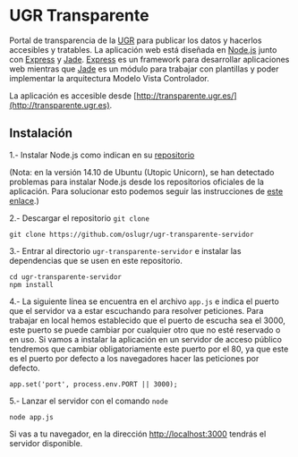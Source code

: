 UGR Transparente
================

Portal de transparencia de la [UGR](http://www.ugr.es/) para publicar los datos y hacerlos accesibles y tratables. La aplicación web está diseñada en [Node.js](http://nodejs.org/) junto con [Express](http://expressjs.com/) y [Jade](http://jade-lang.com/). [Express](http://expressjs.com/) es un framework para desarrollar aplicaciones web mientras que [Jade](http://jade-lang.com/) es un módulo para trabajar con plantillas y poder implementar la arquitectura Modelo Vista Controlador.

La aplicación es accesible desde [http://transparente.ugr.es/](http://transparente.ugr.es).


## Instalación

1.- Instalar Node.js como indican en su [repositorio](https://github.com/joyent/node/wiki/Installing-Node.js-via-package-manager)

(Nota: en la versión 14.10 de Ubuntu (Utopic Unicorn), se han detectado problemas para instalar Node.js desde los repositorios oficiales de la aplicación. Para solucionar esto podemos seguir las instrucciones de [este enlace](http://tecadmin.net/install-latest-nodejs-npm-on-ubuntu/).)

2.- Descargar el repositorio `git clone`

```
git clone https://github.com/oslugr/ugr-transparente-servidor
```

3.- Entrar al directorio `ugr-transparente-servidor` e instalar las dependencias que se usen en este repositorio.

```
cd ugr-transparente-servidor
npm install
```

4.- La siguiente línea se encuentra en el archivo `app.js` e indica el puerto que el servidor va a estar escuchando para resolver peticiones. Para trabajar en local hemos establecido que el puerto de escucha sea el 3000, este puerto se puede cambiar por cualquier otro que no esté reservado o en uso. Si vamos a instalar la aplicación en un servidor de acceso público tendremos que cambiar obligatoriamente este puerto por el 80, ya que este es el puerto por defecto a los navegadores hacer las peticiones por defecto.

```
app.set('port', process.env.PORT || 3000);
```

5.- Lanzar el servidor con el comando `node`

```
node app.js
```

Si vas a tu navegador, en la dirección [http://localhost:3000](http://localhost:3000) tendrás el servidor disponible.
